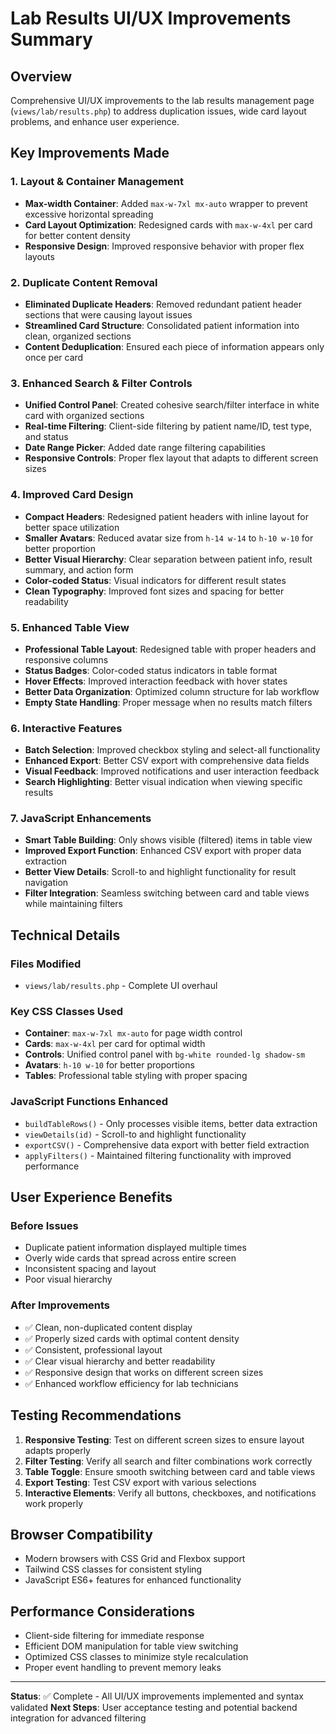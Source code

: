 # Lab Results UI/UX Improvements Summary

## Overview
Comprehensive UI/UX improvements to the lab results management page (`views/lab/results.php`) to address duplication issues, wide card layout problems, and enhance user experience.

## Key Improvements Made

### 1. Layout & Container Management
- **Max-width Container**: Added `max-w-7xl mx-auto` wrapper to prevent excessive horizontal spreading
- **Card Layout Optimization**: Redesigned cards with `max-w-4xl` per card for better content density
- **Responsive Design**: Improved responsive behavior with proper flex layouts

### 2. Duplicate Content Removal
- **Eliminated Duplicate Headers**: Removed redundant patient header sections that were causing layout issues
- **Streamlined Card Structure**: Consolidated patient information into clean, organized sections
- **Content Deduplication**: Ensured each piece of information appears only once per card

### 3. Enhanced Search & Filter Controls
- **Unified Control Panel**: Created cohesive search/filter interface in white card with organized sections
- **Real-time Filtering**: Client-side filtering by patient name/ID, test type, and status
- **Date Range Picker**: Added date range filtering capabilities
- **Responsive Controls**: Proper flex layout that adapts to different screen sizes

### 4. Improved Card Design
- **Compact Headers**: Redesigned patient headers with inline layout for better space utilization
- **Smaller Avatars**: Reduced avatar size from `h-14 w-14` to `h-10 w-10` for better proportion
- **Better Visual Hierarchy**: Clear separation between patient info, result summary, and action form
- **Color-coded Status**: Visual indicators for different result states
- **Clean Typography**: Improved font sizes and spacing for better readability

### 5. Enhanced Table View
- **Professional Table Layout**: Redesigned table with proper headers and responsive columns
- **Status Badges**: Color-coded status indicators in table format
- **Hover Effects**: Improved interaction feedback with hover states
- **Better Data Organization**: Optimized column structure for lab workflow
- **Empty State Handling**: Proper message when no results match filters

### 6. Interactive Features
- **Batch Selection**: Improved checkbox styling and select-all functionality
- **Enhanced Export**: Better CSV export with comprehensive data fields
- **Visual Feedback**: Improved notifications and user interaction feedback
- **Search Highlighting**: Better visual indication when viewing specific results

### 7. JavaScript Enhancements
- **Smart Table Building**: Only shows visible (filtered) items in table view
- **Improved Export Function**: Enhanced CSV export with proper data extraction
- **Better View Details**: Scroll-to and highlight functionality for result navigation
- **Filter Integration**: Seamless switching between card and table views while maintaining filters

## Technical Details

### Files Modified
- `views/lab/results.php` - Complete UI overhaul

### Key CSS Classes Used
- **Container**: `max-w-7xl mx-auto` for page width control
- **Cards**: `max-w-4xl` per card for optimal width
- **Controls**: Unified control panel with `bg-white rounded-lg shadow-sm`
- **Avatars**: `h-10 w-10` for better proportions
- **Tables**: Professional table styling with proper spacing

### JavaScript Functions Enhanced
- `buildTableRows()` - Only processes visible items, better data extraction
- `viewDetails(id)` - Scroll-to and highlight functionality
- `exportCSV()` - Comprehensive data export with better field extraction
- `applyFilters()` - Maintained filtering functionality with improved performance

## User Experience Benefits

### Before Issues
- Duplicate patient information displayed multiple times
- Overly wide cards that spread across entire screen
- Inconsistent spacing and layout
- Poor visual hierarchy

### After Improvements
- ✅ Clean, non-duplicated content display
- ✅ Properly sized cards with optimal content density
- ✅ Consistent, professional layout
- ✅ Clear visual hierarchy and better readability
- ✅ Responsive design that works on different screen sizes
- ✅ Enhanced workflow efficiency for lab technicians

## Testing Recommendations

1. **Responsive Testing**: Test on different screen sizes to ensure layout adapts properly
2. **Filter Testing**: Verify all search and filter combinations work correctly
3. **Table Toggle**: Ensure smooth switching between card and table views
4. **Export Testing**: Test CSV export with various selections
5. **Interactive Elements**: Verify all buttons, checkboxes, and notifications work properly

## Browser Compatibility
- Modern browsers with CSS Grid and Flexbox support
- Tailwind CSS classes for consistent styling
- JavaScript ES6+ features for enhanced functionality

## Performance Considerations
- Client-side filtering for immediate response
- Efficient DOM manipulation for table view switching
- Optimized CSS classes to minimize style recalculation
- Proper event handling to prevent memory leaks

---

**Status**: ✅ Complete - All UI/UX improvements implemented and syntax validated
**Next Steps**: User acceptance testing and potential backend integration for advanced filtering